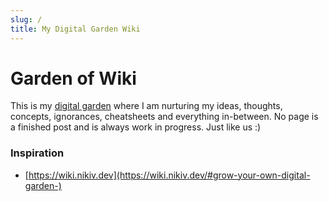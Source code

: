 ```yaml
---
slug: /
title: My Digital Garden Wiki
---
```


# Garden of Wiki
This is my [digital garden]((https://joelhooks.com/digital-garden)) where I am nurturing my ideas, thoughts, concepts, ignorances, cheatsheets and everything in-between.
No page is a finished post and is always work in progress. Just like us :)


### Inspiration
- [https://wiki.nikiv.dev](https://wiki.nikiv.dev/#grow-your-own-digital-garden-)
